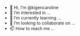 - 👋 Hi, I’m @kigencaroline
- 👀 I’m interested in ...
- 🌱 I’m currently learning ...
- 💞️ I’m looking to collaborate on ...
- 📫 How to reach me ...

<!---
kigencaroline/kigencaroline is a ✨ special ✨ repository because its `README.md` (this file) appears on your GitHub profile.
You can click the Preview link to take a look at your changes.
--->
